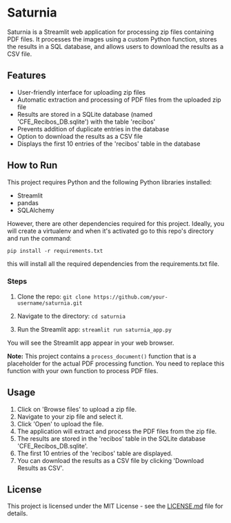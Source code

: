 # Saturnia

Saturnia is a Streamlit web application for processing zip files containing PDF files. It processes the images using a custom Python function, stores the results in a SQL database, and allows users to download the results as a CSV file.

## Features

- User-friendly interface for uploading zip files
- Automatic extraction and processing of PDF files from the uploaded zip file
- Results are stored in a SQLite database (named 'CFE_Recibos_DB.sqlite') with the table 'recibos'
- Prevents addition of duplicate entries in the database
- Option to download the results as a CSV file
- Displays the first 10 entries of the 'recibos' table in the database

## How to Run

This project requires Python and the following Python libraries installed:

- Streamlit
- pandas
- SQLAlchemy

However, there are other dependencies required for this project. Ideally, you will create a virtualenv and when it's activated go to this repo's 
directory and run the command:

`pip install -r requirements.txt`

this will install all the required dependencies from the requirements.txt file.

### Steps

1. Clone the repo:
    `git clone https://github.com/your-username/saturnia.git`

2. Navigate to the directory:
    `cd saturnia`

3. Run the Streamlit app:
    `streamlit run saturnia_app.py`

You will see the Streamlit app appear in your web browser.

**Note:** This project contains a `process_document()` function that is a placeholder for the actual PDF processing function. You need to replace this function with your own function to process PDF files.

## Usage

1. Click on 'Browse files' to upload a zip file.
2. Navigate to your zip file and select it.
3. Click 'Open' to upload the file.
4. The application will extract and process the PDF files from the zip file.
5. The results are stored in the 'recibos' table in the SQLite database 'CFE_Recibos_DB.sqlite'.
6. The first 10 entries of the 'recibos' table are displayed.
7. You can download the results as a CSV file by clicking 'Download Results as CSV'.

## License

This project is licensed under the MIT License - see the [LICENSE.md](LICENSE.md) file for details.
